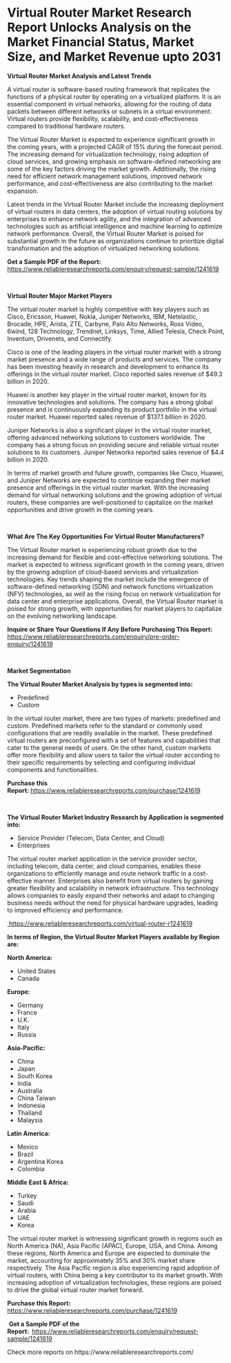 <p><h1>Virtual Router Market Research Report Unlocks Analysis on the Market Financial Status, Market Size, and Market Revenue upto 2031</h1></p><p><strong>Virtual Router Market Analysis and Latest Trends</strong></p>
<p><p>A virtual router is software-based routing framework that replicates the functions of a physical router by operating on a virtualized platform. It is an essential component in virtual networks, allowing for the routing of data packets between different networks or subnets in a virtual environment. Virtual routers provide flexibility, scalability, and cost-effectiveness compared to traditional hardware routers.</p><p>The Virtual Router Market is expected to experience significant growth in the coming years, with a projected CAGR of 15% during the forecast period. The increasing demand for virtualization technology, rising adoption of cloud services, and growing emphasis on software-defined networking are some of the key factors driving the market growth. Additionally, the rising need for efficient network management solutions, improved network performance, and cost-effectiveness are also contributing to the market expansion.</p><p>Latest trends in the Virtual Router Market include the increasing deployment of virtual routers in data centers, the adoption of virtual routing solutions by enterprises to enhance network agility, and the integration of advanced technologies such as artificial intelligence and machine learning to optimize network performance. Overall, the Virtual Router Market is poised for substantial growth in the future as organizations continue to prioritize digital transformation and the adoption of virtualized networking solutions.</p></p>
<p><strong>Get a Sample PDF of the Report:&nbsp;</strong> <a href="https://www.reliableresearchreports.com/enquiry/request-sample/1241619">https://www.reliableresearchreports.com/enquiry/request-sample/1241619</a></p>
<p>&nbsp;</p>
<p><strong>Virtual Router Major Market Players</strong></p>
<p><p>The virtual router market is highly competitive with key players such as Cisco, Ericsson, Huawei, Nokia, Juniper Networks, IBM, Netelastic, Brocade, HPE, Arista, ZTE, Carbyne, Palo Alto Networks, Ross Video, 6wind, 128 Technology, Trendnet, Linksys, Time, Allied Telesis, Check Point, Inventum, Drivenets, and Connectify.</p><p>Cisco is one of the leading players in the virtual router market with a strong market presence and a wide range of products and services. The company has been investing heavily in research and development to enhance its offerings in the virtual router market. Cisco reported sales revenue of $49.3 billion in 2020.</p><p>Huawei is another key player in the virtual router market, known for its innovative technologies and solutions. The company has a strong global presence and is continuously expanding its product portfolio in the virtual router market. Huawei reported sales revenue of $137.1 billion in 2020.</p><p>Juniper Networks is also a significant player in the virtual router market, offering advanced networking solutions to customers worldwide. The company has a strong focus on providing secure and reliable virtual router solutions to its customers. Juniper Networks reported sales revenue of $4.4 billion in 2020.</p><p>In terms of market growth and future growth, companies like Cisco, Huawei, and Juniper Networks are expected to continue expanding their market presence and offerings in the virtual router market. With the increasing demand for virtual networking solutions and the growing adoption of virtual routers, these companies are well-positioned to capitalize on the market opportunities and drive growth in the coming years.</p></p>
<p>&nbsp;</p>
<p><strong>What Are The Key Opportunities For Virtual Router Manufacturers?</strong></p>
<p><p>The Virtual Router market is experiencing robust growth due to the increasing demand for flexible and cost-effective networking solutions. The market is expected to witness significant growth in the coming years, driven by the growing adoption of cloud-based services and virtualization technologies. Key trends shaping the market include the emergence of software-defined networking (SDN) and network functions virtualization (NFV) technologies, as well as the rising focus on network virtualization for data center and enterprise applications. Overall, the Virtual Router market is poised for strong growth, with opportunities for market players to capitalize on the evolving networking landscape.</p></p>
<p><strong>Inquire or Share Your Questions If Any Before Purchasing This Report:</strong> <a href="https://www.reliableresearchreports.com/enquiry/pre-order-enquiry/1241619">https://www.reliableresearchreports.com/enquiry/pre-order-enquiry/1241619</a></p>
<p>&nbsp;</p>
<p><strong>Market Segmentation</strong></p>
<p><strong>The Virtual Router Market Analysis by types is segmented into:</strong></p>
<p><ul><li>Predefined</li><li>Custom</li></ul></p>
<p><p>In the virtual router market, there are two types of markets: predefined and custom. Predefined markets refer to the standard or commonly used configurations that are readily available in the market. These predefined virtual routers are preconfigured with a set of features and capabilities that cater to the general needs of users. On the other hand, custom markets offer more flexibility and allow users to tailor the virtual router according to their specific requirements by selecting and configuring individual components and functionalities.</p></p>
<p><strong>Purchase this Report:&nbsp;</strong><a href="https://www.reliableresearchreports.com/purchase/1241619">https://www.reliableresearchreports.com/purchase/1241619</a></p>
<p>&nbsp;</p>
<p><strong>The Virtual Router Market Industry Research by Application is segmented into:</strong></p>
<p><ul><li>Service Provider (Telecom, Data Center, and Cloud)</li><li>Enterprises</li></ul></p>
<p><p>The virtual router market application in the service provider sector, including telecom, data center, and cloud companies, enables these organizations to efficiently manage and route network traffic in a cost-effective manner. Enterprises also benefit from virtual routers by gaining greater flexibility and scalability in network infrastructure. This technology allows companies to easily expand their networks and adapt to changing business needs without the need for physical hardware upgrades, leading to improved efficiency and performance.</p></p>
<p><a href="https://www.reliableresearchreports.com/virtual-router-r1241619">&nbsp;https://www.reliableresearchreports.com/virtual-router-r1241619</a></p>
<p><strong>In terms of Region, the Virtual Router Market Players available by Region are:</strong></p>
<p>
    <p> <strong> North America: </strong>
        <ul>
            <li>United States</li>
            <li>Canada</li>
        </ul>
        </p> 
    <p> <strong> Europe: </strong>
        <ul>
            <li>Germany</li>
            <li>France</li>
            <li>U.K.</li>
            <li>Italy</li>
            <li>Russia</li>
        </ul>
        </p> 
    <p> <strong> Asia-Pacific: </strong>
        <ul>
            <li>China</li>
            <li>Japan</li>
            <li>South Korea</li>
            <li>India</li>
            <li>Australia</li>
            <li>China Taiwan</li>
            <li>Indonesia</li>
            <li>Thailand</li>
            <li>Malaysia</li>
        </ul>
        </p> 
    <p> <strong> Latin America: </strong>
        <ul>
            <li>Mexico</li>
            <li>Brazil</li>
            <li>Argentina Korea</li>
            <li>Colombia</li>
        </ul>
        </p> 
    <p> <strong> Middle East & Africa: </strong>
        <ul>
            <li>Turkey</li>
            <li>Saudi</li>
            <li>Arabia</li>
            <li>UAE</li>
            <li>Korea</li>
        </ul>
    </p>
    </p>
<p><p>The virtual router market is witnessing significant growth in regions such as North America (NA), Asia Pacific (APAC), Europe, USA, and China. Among these regions, North America and Europe are expected to dominate the market, accounting for approximately 35% and 30% market share respectively. The Asia Pacific region is also experiencing rapid adoption of virtual routers, with China being a key contributor to its market growth. With increasing adoption of virtualization technologies, these regions are poised to drive the global virtual router market forward.</p></p>
<p><strong>Purchase this Report: </strong><a href="https://www.reliableresearchreports.com/purchase/1241619">https://www.reliableresearchreports.com/purchase/1241619</a></p>
<p>&nbsp;<strong>Get a Sample PDF of the Report:&nbsp;&nbsp;</strong><a href="https://www.reliableresearchreports.com/enquiry/request-sample/1241619">https://www.reliableresearchreports.com/enquiry/request-sample/1241619</a></p>
<p><strong></strong></p>
<p>Check more reports on https://www.reliableresearchreports.com/</p>